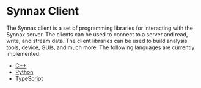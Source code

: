 # Synnax Client

The Synnax client is a set of programming libraries for interacting with the Synnax
server. The clients can be used to connect to a server and read, write, and stream data.
The client libraries can be used to build analysis tools, device, GUIs, and much more.
The following languages are currently implemented:

-   [C++](./cpp/)
-   [Python](./py/README.md)
-   [TypeScript](./ts/README.md)
